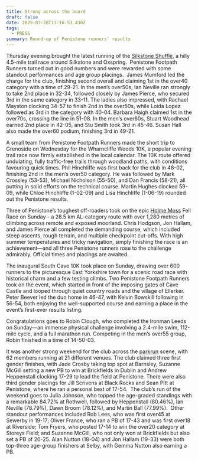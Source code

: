 ```yaml
---
title: Strong across the board
draft: false
date: 2025-07-28T13:16:53.430Z
tags:
  - PRESS
summary: Round-up of Penistone runners' results
---
```

Thursday evening brought the latest running of the [Silkstone Shuffle](https://results.pfrac.co.uk/championship-2025/silkstone-shuffle), a hilly 4.5-mile trail race around Silkstone and Oxspring.  Penistone Footpath Runners turned out in good numbers and were rewarded with some standout performances and age group placings.  James Mumford led the charge for the club, finishing second overall and claiming 1st in the over40 category with a time of 29-21. In the men’s over50s, Ian Neville ran strongly to take 2nd place in 32-34, followed closely by James Pierce, who secured 3rd in the same category in 33-11. The ladies also impressed, with Rachael Mayston clocking 34-57 to finish 2nd in the over50s, while Loida Lopez followed as 3rd in the category with 40-04. Barbara Haigh claimed 1st in the over70s, crossing the line in 51-08. In the men’s over60s, Stuart Woodhead earned 2nd place in 42-05, and Stu Smith took 3rd in 45-46. Susan Hall also made the over60 podium, finishing 3rd in 49-21.

A small team from Penistone Footpath Runners made the short trip to Grenoside on Wednesday for the Wharncliffe Woods 10K, a popular evening trail race now firmly established in the local calendar. The 10K route offered undulating, fully traffic-free trails through woodland paths, with conditions favouring quick times. Phil Hinchliffe was first back for the club in 48-02, finishing 2nd in the men’s over50 category. He was followed by Mark Crossley (53-53), Michael Nicholson (55-50), and Dan Francis (58-21), all putting in solid efforts on the technical course. Martin Hughes clocked 59-09, while Chloe Hinchliffe (1-02-09) and Lisa Hinchliffe (1-06-19) rounded out the Penistone results.

Three of Penistone’s toughest off-roaders took on the epic [Holme Moss](https://results.pfrac.co.uk/fell-league-2025/holme-moss) Fell Race on Sunday - a 28.5 km AL-category route with over 1,280 metres of climbing across remote and exposed moorland. Chris Hodgson, Jon Hallam, and James Pierce all completed the demanding course, which included steep ascents, rough terrain, and multiple checkpoint cut-offs. With high summer temperatures and tricky navigation, simply finishing the race is an achievement—and all three Penistone runners rose to the challenge admirably. Official times and placings are awaited.

The inaugural South Cave 10K took place on Sunday, drawing over 600 runners to the picturesque East Yorkshire town for a scenic road race with historical charm and a few testing climbs. Two Penistone Footpath Runners took on the event, which started in front of the imposing gates of Cave Castle and looped through quiet country roads and the village of Ellerker. Peter Beever led the duo home in 46-47, with Kelvin Bowskill following in 56-54, both enjoying the well-supported course and earning a place in the event’s first-ever results listing.

Congratulations goes to Robin Clough, who completed the Ironman Leeds on Sunday—an immense physical challenge involving a 2.4-mile swim, 112-mile cycle, and a full marathon run. Competing in the men’s over55 group, Robin finished in a time of 14-50-03.

It was another strong weekend for the club across the [parkrun](https://results.pfrac.co.uk/parkrun-2025/2025-07-26) scene, with 62 members running at 21 different venues. The club claimed three first gender finishes, with Jade Crosby taking top spot at Barnsley, Suzanne McGill setting a new PB to win at Brickfields in Dublin and Andrew Heppenstall clocking 17-29 to lead the field at Penistone. There were also third gender placings for Jill Scrivens at Black Rocks and Sean Pitt at Penistone, where he ran a personal best of 17-54.  The club’s run of the weekend goes to Julia Johnson, who topped the age-graded standings with a remarkable 84.72% at Rothwell, followed by Heppenstall (80.46%), Ian Neville (78.79%), Dawn Broom (78.12%), and Martin Ball (77.99%).  Other standout performances included Rob Lees, who was first over45 at Sewerby in 19-17; Oliver France, who ran a PB of 17-43 and was first over18 at Riverside; Tom Fryers, who posted 17-14 to win the over20 category at Storeys Field; and Suzanne McGill, who not only won at Brickfields but also set a PB of 20-25. Alan Nutton (18-04) and Jon Hallam (19-33) were both top-three age-group finishers at Selby, with Gemma Nutton also earning a PB.